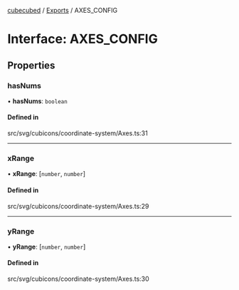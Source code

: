 [cubecubed](/reference/README.md) / [Exports](/reference/modules.md) / AXES\_CONFIG

# Interface: AXES\_CONFIG

## Properties

### hasNums

• **hasNums**: `boolean`

#### Defined in

src/svg/cubicons/coordinate-system/Axes.ts:31

___

### xRange

• **xRange**: [`number`, `number`]

#### Defined in

src/svg/cubicons/coordinate-system/Axes.ts:29

___

### yRange

• **yRange**: [`number`, `number`]

#### Defined in

src/svg/cubicons/coordinate-system/Axes.ts:30
